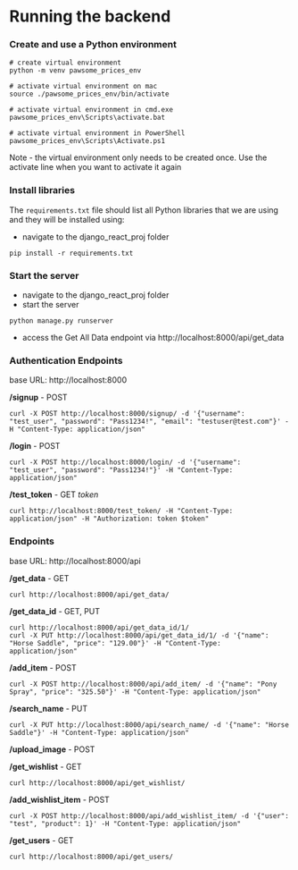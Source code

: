 # Running the backend

### Create and use a Python environment
```
# create virtual environment
python -m venv pawsome_prices_env

# activate virtual environment on mac
source ./pawsome_prices_env/bin/activate

# activate virtual environment in cmd.exe
pawsome_prices_env\Scripts\activate.bat

# activate virtual environment in PowerShell
pawsome_prices_env\Scripts\Activate.ps1
```
Note - the virtual environment only needs to be created once. Use the activate line when you want to activate it again

### Install libraries
The `requirements.txt` file should list all Python libraries that we are using and they will be installed using:
- navigate to the django_react_proj folder
```
pip install -r requirements.txt
```

### Start the server
- navigate to the django_react_proj folder
- start the server
```
python manage.py runserver
```
- access the Get All Data endpoint via http://localhost:8000/api/get_data
### Authentication Endpoints
base URL: http://localhost:8000

**/signup** - POST
```
curl -X POST http://localhost:8000/signup/ -d '{"username": "test_user", "password": "Pass1234!", "email": "testuser@test.com"}' -H "Content-Type: application/json"
```
**/login** - POST
```
curl -X POST http://localhost:8000/login/ -d '{"username": "test_user", "password": "Pass1234!"}' -H "Content-Type: application/json"
```
**/test_token** - GET
*token*
```
curl http://localhost:8000/test_token/ -H "Content-Type: application/json" -H "Authorization: token $token"
```

### Endpoints
base URL: http://localhost:8000/api

**/get_data** - GET
```
curl http://localhost:8000/api/get_data/
```
**/get_data_id** - GET, PUT
```
curl http://localhost:8000/api/get_data_id/1/
curl -X PUT http://localhost:8000/api/get_data_id/1/ -d '{"name": "Horse Saddle", "price": "129.00"}' -H "Content-Type: application/json"

```
**/add_item** - POST
```
curl -X POST http://localhost:8000/api/add_item/ -d '{"name": "Pony Spray", "price": "325.50"}' -H "Content-Type: application/json"
```
**/search_name** - PUT
```
curl -X PUT http://localhost:8000/api/search_name/ -d '{"name": "Horse Saddle"}' -H "Content-Type: application/json"
```
**/upload_image** - POST

**/get_wishlist** - GET
```
curl http://localhost:8000/api/get_wishlist/
```
**/add_wishlist_item** - POST
```
curl -X POST http://localhost:8000/api/add_wishlist_item/ -d '{"user": "test", "product": 1}' -H "Content-Type: application/json"
```
**/get_users** - GET
```
curl http://localhost:8000/api/get_users/
```